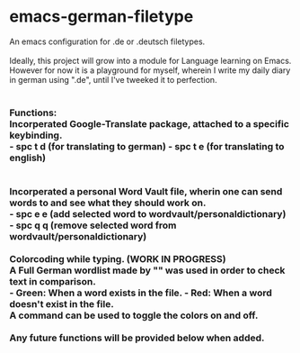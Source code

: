# emacs-german-filetype
An emacs configuration for .de or .deutsch filetypes.
<br/> <br/>
Ideally, this project will grow into a module for Language learning on Emacs. <br/>
However for now it is a playground for myself, wherein I write my daily diary in german using ".de", until I've tweeked it to perfection. <br/>
<br/>
<h3> Functions: <br/>
Incorperated Google-Translate package, attached to a specific keybinding. <br/>
- spc t d (for translating to german)
- spc t e (for translating to english) <br/>
<br/> <br/>
Incorperated a personal Word Vault file, wherin one can send words to and see what they should work on. <br/>
- spc e e (add selected word to wordvault/personaldictionary)
- spc q q (remove selected word from wordvault/personaldictionary)
<br/> <br/>
Colorcoding while typing. (WORK IN PROGRESS) <br/>
A Full German wordlist made by "" was used in order to check text in comparison. <br/>
- Green: When a word exists in the file.
- Red: When a word doesn't exist in the file. <br/>
A command can be used to toggle the colors on and off. <br/>
<br/> 
Any future functions will be provided below when added.
